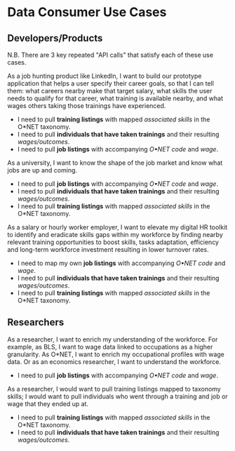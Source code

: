 # Data Consumer Use Cases
## Developers/Products
N.B. There are 3 key repeated "API calls" that satisfy each of these use cases.

As a job hunting product like LinkedIn, I want to build our prototype application that helps a user specify their career goals, so that I can tell them: what careers nearby make that target salary, what skills the user needs to qualify for that career, what training is available nearby, and what wages others taking those trainings have experienced.
* I need to pull **training listings** with mapped *associated skills* in the O*NET taxonomy.
* I need to pull **individuals that have taken trainings** and their resulting *wages/outcomes*.
* I need to pull **job listings** with accompanying *O•NET code* and *wage*.

As a university, I want to know the shape of the job market and know what jobs are up and coming.
* I need to pull **job listings** with accompanying *O•NET code* and *wage*.
* I need to pull **individuals that have taken trainings** and their resulting *wages/outcomes*.
* I need to pull **training listings** with mapped *associated skills* in the O*NET taxonomy.

As a salary or hourly worker employer, I want to elevate my digital HR toolkit to identify and eradicate skills gaps within my workforce by finding nearby relevant training opportunities to boost skills, tasks adaptation, efficiency and long-term workforce investment resulting in lower turnover rates.
* I need to map my own **job listings** with accompanying *O•NET code* and *wage*.
* I need to pull **individuals that have taken trainings** and their resulting *wages/outcomes*.
* I need to pull **training listings** with mapped *associated skills* in the O*NET taxonomy.

## Researchers

As a researcher, I want to enrich my understanding of the workforce. For example, as BLS, I want to wage data linked to occupations as a higher granularity. As O*NET, I want to enrich my occupational profiles with wage data. Or as an economics researcher, I want to understand the workforce.
* I need to pull **job listings** with accompanying *O•NET code* and *wage*.

As a researcher, I would want to pull training listings mapped to taxonomy skills; I would want to pull individuals who went through a training and job or wage that they ended up at.
* I need to pull **training listings** with mapped *associated skills* in the O*NET taxonomy.
* I need to pull **individuals that have taken trainings** and their resulting *wages/outcomes*.
